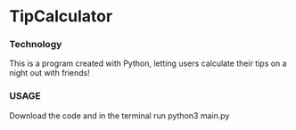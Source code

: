 # TipCalculator
### Technology
This is a program created with Python, letting users calculate their tips on a night out with friends!
### USAGE 
Download the code and in the terminal run python3 main.py 
